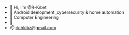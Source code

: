 - 👋 Hi, I’m @R-Kibet
- 👀 Android deelopment ,cybersecurity & home automation
- 🌱 Computer Engineering
- 💞️ 
- 📫 richkibz@gmail.com

<!---
R-Kibet/R-Kibet is a ✨ special ✨ repository because its `README.md` (this file) appears on your GitHub profile.
You can click the Preview link to take a look at your changes.
--->

